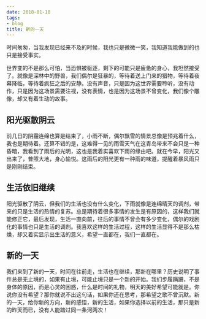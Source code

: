 ```yaml
---
date: 2018-01-18
tags:
- blog
title: 新的一天
---
```


时间匆匆，当我发现已经来不及的时候，我也只是微微一笑，我知道我能做到的也只是接受事实。
<!--more-->

世界变的不是那么可怕，当恐惧被驱逐，剩下的可能只是疲惫的身心，我坦然接受了。就像是深林中的野兽，我们偶尔是狂暴的，等待着送上门来的猎物，等待着夜幕降临，等待着疯狂之后的安静。没有声音，只是因为这世界需要聆听，没有动作，只是因为这场景需要注视，没有表情，也是因为这场景不曾变化，我们像个雕像，却又有着生动的故事。

## 阳光驱散阴云

前几日的阴霾连绵也算是结束了，小雨不断，偶尔飘雪的情景总像是预兆着什么，我也是期待着。还算不错的是，这难得一见的雨雪天气在这青岛带来不会只是一种昏暗，我看到了雨后的光明，这也是我着实喜欢下雨的缘由吧。就在今早，阳光又出来了，普照大地，身心愉悦。这雨后的阳光更有一种雨的味道，提醒着暴风雨只是刚刚结束。

## 生活依旧继续

阳光驱散了阴云，但我们的生活也没有什么变化，下雨就像是连绵晴天的调剂，带来的只是生活的热情的复苏。总是期待着很多事情的发生是有原因的，这样我们就能修正它，最后发现，生活一直向前，往后的事情不曾会有多少变化，偶尔的戏剧化的事情也只是生活的调剂。我喜欢这样的生活过程，这样的生活显得不是那么枯燥，却又着实显示出生活的意义，希望一直都在，我们一直都在。

## 新的一天

我们来到了新的一天，时间在往前走，生活也在继续，那新在哪里？历史说明了事件总是无止境的，如果有止境，可能止境只是一个新的开始。我们步履蹒跚，不是身体的原因，而是心灵的困惑，什么是时间的礼物，明天的美好希望可能就是。你说你没有希望？那你就说不出这句话，如果你还在思考，那希望之歌不曾沉默。新的一天，给你新的方向，新的感悟，新的生活，如果你选择以前的生活，那只是新的昨天而已，没有人能踏过同一条河两次！